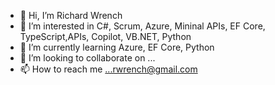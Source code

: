 - 👋 Hi, I’m Richard Wrench
- 👀 I’m interested in C#, Scrum, Azure, Mininal APIs, EF Core, TypeScript,APIs, Copilot, VB.NET, Python
- 🌱 I’m currently learning Azure, EF Core, Python
- 💞️ I’m looking to collaborate on ...
- 📫 How to reach me ...rwrench@gmail.com

<!---
rwrench/rwrench is a ✨ special ✨ repository because its `README.md` (this file) appears on your GitHub profile.
You can click the Preview link to take a look at your changes.
--->
